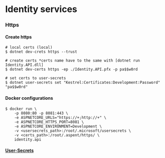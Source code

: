 # Identity services

###  Https

#### Create https
``` 
# local certs (local)
$ dotnet dev-crets https --trust

# create certs *certs name have to the same with [dotnet run Identity.API.dll]
$ dotnet dev-certs https -ep ./Identity.API.pfx -p pa$$w0rd

# set certs to user-secrets
$ dotnet user-secrets set "Kestrel:Certificates:Development:Password" "pa$$w0rd"
```

#### Docker configurations
``` 
$ docker run \
    -p 8080:80 -p 8081:443 \
    -e ASPNETCORE_URLS="https://+;http://+" \
    -e ASPNETCORE_HTTPS_PORT=8081 \
    -e ASPNETCORE_ENVIRONMENT=Development \
    -v <usersecrets_path>:/root/.microsoft/usersecrets \
    -v <certs_path>:/root/.aspent/https/ \
    identity.api
```

#### [User-Secrets](https://docs.microsoft.com/zh-tw/aspnet/core/security/app-secrets?view=aspnetcore-5.0&tabs=linux)

